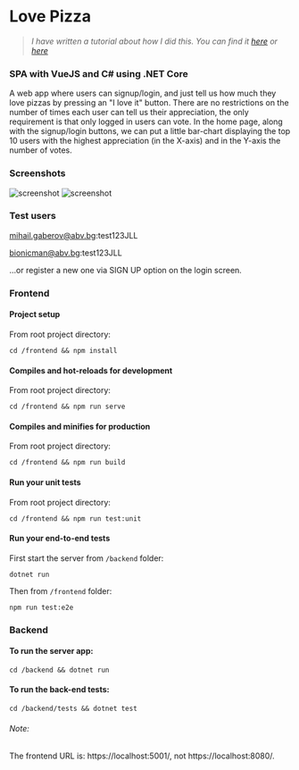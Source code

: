 # Love Pizza

>_I have written a tutorial about how I did this. You can find it [here](https://mihail-gaberov.eu/how-to-build-an-spa-with-vuejs-and-csharp-dotnet-core/)
or [here](https://www.freecodecamp.org/news/how-to-build-an-spa-with-vuejs-and-c-using-net-core/)_

### SPA with VueJS and C# using .NET Core
A web app where users can signup/login, and just tell us how much they love pizzas by pressing an "I love it" button.
There are no restrictions on the number of times each user can tell us their appreciation, the only requirement is that only logged in users can vote.
In the home page, along with the signup/login buttons, we can put a little bar-chart displaying the top 10 users with the highest appreciation (in the X-axis) and in the Y-axis the number of votes.


### Screenshots
![screenshot](https://github.com/mihailgaberov/pizza-app/blob/master/screenshots/login.png)
![screenshot](https://github.com/mihailgaberov/pizza-app/blob/master/screenshots/dashboard.png)

### Test users

mihail.gaberov@abv.bg:test123JLL

bionicman@abv.bg:test123JLL

...or register a new one via SIGN UP option on the login screen.


### Frontend

#### Project setup
From root project directory:
```
cd /frontend && npm install
```

#### Compiles and hot-reloads for development
From root project directory:
```
cd /frontend && npm run serve
```

#### Compiles and minifies for production
From root project directory:
```
cd /frontend && npm run build
```

#### Run your unit tests
From root project directory:
```
cd /frontend && npm run test:unit
```

#### Run your end-to-end tests
First start the server from `/backend` folder:
```
dotnet run
```
Then from `/frontend` folder:
```
npm run test:e2e
```

### Backend
#### To run the server app:
```
cd /backend && dotnet run
```

#### To run the back-end tests:
```
cd /backend/tests && dotnet test
```

###### Note:
The frontend URL is: https://localhost:5001/, not https://localhost:8080/.
